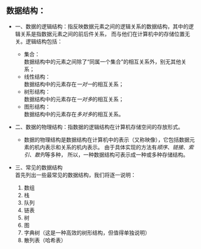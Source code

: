 ## 数据结构：
- 一、数据的逻辑结构：指反映数据元素之间的逻辑关系的数据结构，其中的逻辑关系是指数据元素之间的前后件关系，
  而与他们在计算机中的存储位置无关。逻辑结构包括：      
  -  集合：       
     数据结构中的元素之间除了“同属一个集合”的相互关系外，别无其他关系；
  -  线性结构：        
     数据结构中的元素存在*一对一*的相互关系；
  -  树形结构：        
     数据结构中的元素存在*一对多*的相互关系；
  -  图形结构：     
     数据结构中的元素存在*多对多*的相互关系。
     
- 二、数据的物理结构：指数据的逻辑结构在计算机存储空间的存放形式。
    -  数据的物理结构是数据结构在计算机中的表示（又称映像），它包括数据元素的机内表示和关系的机内表示。
    由于具体实现的方法有*顺序*、*链接*、*索引*、*散列*等多种，
    所以，一种数据结构可表示成一种或多种存储结构。
    
- 三、常见的数据结构     
    首先列出一些最常见的数据结构，我们将逐一说明：
  1.   数组
  1.   栈
  1.   队列
  1.   链表
  1.   树
  1.   图
  1.   字典树（这是一种高效的树形结构，但值得单独说明）
  1.   散列表（哈希表）
